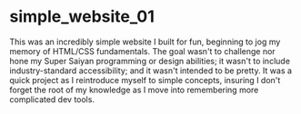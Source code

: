 # simple_website_01
This was an incredibly simple website I built for fun, beginning to jog my memory of HTML/CSS fundamentals. The goal wasn't to challenge nor hone my Super Saiyan programming or design abilities; it wasn't to include industry-standard accessibility; and it wasn't intended to be pretty. It was a quick project as I reintroduce myself to simple concepts, insuring I don't forget the root of my knowledge as I move into remembering more complicated dev tools.
